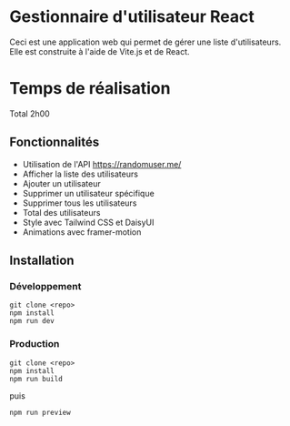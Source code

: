 # Gestionnaire d'utilisateur React
Ceci est une application web qui permet de gérer une liste d'utilisateurs. Elle est construite à l'aide de Vite.js et de React.

# Temps de réalisation
Total 2h00

## Fonctionnalités

- Utilisation de l'API https://randomuser.me/
- Afficher la liste des utilisateurs
- Ajouter un utilisateur
- Supprimer un utilisateur spécifique
- Supprimer tous les utilisateurs
- Total des utilisateurs
- Style avec Tailwind CSS et DaisyUI
- Animations avec framer-motion


## Installation
### Développement
```
git clone <repo>
npm install
npm run dev
```
### Production
```
git clone <repo>
npm install
npm run build
```
puis
```
npm run preview
```
